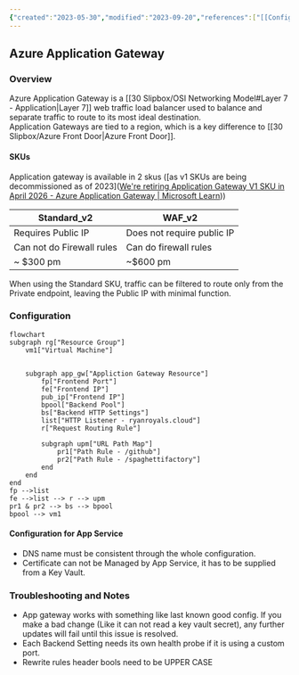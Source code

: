```yaml
---
{"created":"2023-05-30","modified":"2023-09-20","references":["[[Configure App Service With Application Gateway]]","[[What is Azure Application Gateway]]"],"tags":["notes"],"topics":["[[Azure]]"],"dg-publish":true,"dg-path":"Azure Application Gateway.md","permalink":"/azure-application-gateway/","dgPassFrontmatter":true}
---
```



## Azure Application Gateway

### Overview

Azure Application Gateway is a [[30 Slipbox/OSI Networking Model#Layer 7 - Application\|Layer 7]] web traffic load balancer used to balance and separate traffic to route to its most ideal destination.  
Application Gateways are tied to a region, which is a key difference to [[30 Slipbox/Azure Front Door\|Azure Front Door]].

#### SKUs

Application gateway is available in 2 skus ([as v1 SKUs are being decommissioned as of 2023]([We're retiring Application Gateway V1 SKU in April 2026 - Azure Application Gateway | Microsoft Learn](https://learn.microsoft.com/en-us/azure/application-gateway/v1-retirement)))

| Standard_v2               | WAF_v2                     |
| ------------------------- | -------------------------- |
| Requires Public IP        | Does not require public IP |
| Can not do Firewall rules | Can do firewall rules      |
| ~ $300 pm                 | ~$600 pm                   |

When using the Standard SKU, traffic can be filtered to route only from the Private endpoint, leaving the Public IP with minimal function.

### Configuration

```mermaid
flowchart
subgraph rg["Resource Group"]
    vm1["Virtual Machine"]


    subgraph app_gw["Appliction Gateway Resource"]
        fp["Frontend Port"]
        fe["Frontend IP"]
        pub_ip["Frontend IP"]
        bpool["Backend Pool"]
        bs["Backend HTTP Settings"]
        list["HTTP Listener - ryanroyals.cloud"]
        r["Request Routing Rule"]

        subgraph upm["URL Path Map"]
            pr1["Path Rule - /github"]
            pr2["Path Rule - /spaghettifactory"]
        end
    end
end
fp -->list
fe -->list --> r --> upm
pr1 & pr2 --> bs --> bpool
bpool --> vm1
```

#### Configuration for App Service

- DNS name must be consistent through the whole configuration.
- Certificate can not be Managed by App Service, it has to be supplied from a Key Vault.

### Troubleshooting and Notes

- App gateway works with something like last known good config. If you make a bad change (Like it can not read a key vault secret), any further updates will fail until this issue is resolved.
- Each Backend Setting needs its own health probe if it is using a custom port.
- Rewrite rules header bools need to be UPPER CASE
